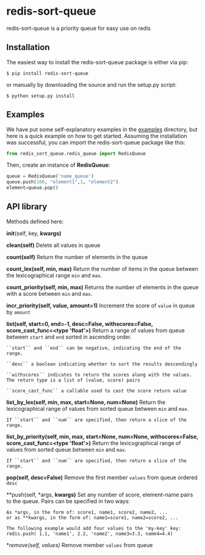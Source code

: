 # redis-sort-queue

redis-sort-queue is a priority queue for easy use on redis

Installation
------------
The easiest way to install the redis-sort-queue package is either via pip:

```
$ pip install redis-sort-queue
```

or manually by downloading the source and run the setup.py script:

```
$ python setup.py install
```

Examples
--------
We have put some self-explanatory examples in the [examples](https://github.com/yordanglez/redis-sort-queue/tree/master/example) directory, but here is a quick example on how to get started. Assuming the installation was successful, you can import the redis-sort-queue package like this:

```python
from redis_sort_queue.redis_queue import RedisQueue
```

Then, create an instance of **RedisQueue**:

```python
queue = RedisQueue('name_queue')
queue.push(100, "element1",1, "element2")
element=queue.pop()
```

API library
------------

Methods defined here:

__init__(self, key, **kwargs)**

**clean(self)**
    Delete all values in queue

**count(self)**
    Return the number of elements in the queue

**count_lex(self, min, max)**
    Return the number of items in the queue between the
    lexicographical range ``min`` and ``max``.

**count_priority(self, min, max)**
    Returns the number of elements in the queue with
    a score between ``min`` and ``max``.

**incr_priority(self, value, amount=1)**
    Increment the score of ``value`` in queue by ``amount``

**list(self, start=0, end=-1, desc=False, withscores=False, score_cast_func=<type 'float'>)**
    Return a range of values from queue between
    ``start`` and ``end`` sorted in ascending order.
     
    ``start`` and ``end`` can be negative, indicating the end of the range.
     
    ``desc`` a boolean indicating whether to sort the results descendingly
     
    ``withscores`` indicates to return the scores along with the values.
    The return type is a list of (value, score) pairs
     
    ``score_cast_func`` a callable used to cast the score return value

**list_by_lex(self, min, max, start=None, num=None)**
    Return the lexicographical range of values from sorted queue
    between ``min`` and ``max``.
     
    If ``start`` and ``num`` are specified, then return a slice of the
    range.

**list_by_priority(self, min, max, start=None, num=None, withscores=False, score_cast_func=<type 'float'>)**
    Return the lexicographical range of values from sorted queue
    between ``min`` and ``max``.
     
    If ``start`` and ``num`` are specified, then return a slice of the
    range.

**pop(self, desc=False)**
    Remove the first member ``values`` from queue ordered ``desc``

**push(self, *args, **kwargs)**
    Set any number of score, element-name pairs to the queue. Pairs
    can be specified in two ways:
     
    As *args, in the form of: score1, name1, score2, name2, ...
    or as **kwargs, in the form of: name1=score1, name2=score2, ...
     
    The following example would add four values to the 'my-key' key:
    redis.push( 1.1, 'name1', 2.2, 'name2', name3=3.3, name4=4.4)

**remove(self, *values)**
    Remove member ``values`` from queue


